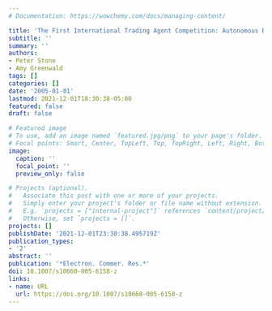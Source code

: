 ```yaml
---
# Documentation: https://wowchemy.com/docs/managing-content/

title: 'The First International Trading Agent Competition: Autonomous Bidding Agents'
subtitle: ''
summary: ''
authors:
- Peter Stone
- Amy Greenwald
tags: []
categories: []
date: '2005-01-01'
lastmod: 2021-12-01T18:30:38-05:00
featured: false
draft: false

# Featured image
# To use, add an image named `featured.jpg/png` to your page's folder.
# Focal points: Smart, Center, TopLeft, Top, TopRight, Left, Right, BottomLeft, Bottom, BottomRight.
image:
  caption: ''
  focal_point: ''
  preview_only: false

# Projects (optional).
#   Associate this post with one or more of your projects.
#   Simply enter your project's folder or file name without extension.
#   E.g. `projects = ["internal-project"]` references `content/project/deep-learning/index.md`.
#   Otherwise, set `projects = []`.
projects: []
publishDate: '2021-12-01T23:30:38.495719Z'
publication_types:
- '2'
abstract: ''
publication: '*Electron. Commer. Res.*'
doi: 10.1007/s10660-005-6158-z
links:
- name: URL
  url: https://doi.org/10.1007/s10660-005-6158-z
---
```


